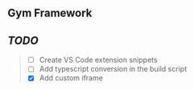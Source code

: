 ## Gym Framework

## _TODO_
> - [ ] Create VS Code extension snippets
> - [ ] Add typescript conversion in the build script
> - [x] Add custom iframe